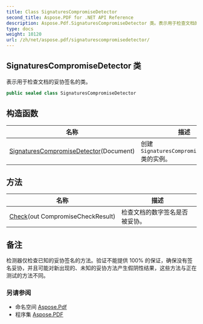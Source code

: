 ```yaml
---
title: Class SignaturesCompromiseDetector
second_title: Aspose.PDF for .NET API Reference
description: Aspose.Pdf.SignaturesCompromiseDetector 类。表示用于检查文档的妥协签名的类
type: docs
weight: 10120
url: /zh/net/aspose.pdf/signaturescompromisedetector/
---
```

## SignaturesCompromiseDetector 类

表示用于检查文档的妥协签名的类。

```csharp
public sealed class SignaturesCompromiseDetector
```

## 构造函数

| 名称 | 描述 |
| --- | --- |
| [SignaturesCompromiseDetector](signaturescompromisedetector/)(Document) | 创建 `SignaturesCompromiseDetector` 类的实例。 |

## 方法

| 名称 | 描述 |
| --- | --- |
| [Check](../../aspose.pdf/signaturescompromisedetector/check/)(out CompromiseCheckResult) | 检查文档的数字签名是否被妥协。 |

## 备注

检测器仅检查已知的妥协签名的方法。验证不能提供 100% 的保证，确保没有签名妥协，并且可能对新出现的、未知的妥协方法产生假阴性结果，这些方法与正在测试的方法不同。

### 另请参阅

* 命名空间 [Aspose.Pdf](../../aspose.pdf/)
* 程序集 [Aspose.PDF](../../)
